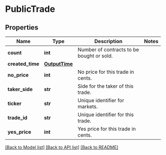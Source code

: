 # PublicTrade

## Properties
Name | Type | Description | Notes
------------ | ------------- | ------------- | -------------
**count** | **int** | Number of contracts to be bought or sold. | 
**created_time** | [**OutputTime**](OutputTime.md) |  | 
**no_price** | **int** | No price for this trade in cents. | 
**taker_side** | **str** | Side for the taker of this trade. | 
**ticker** | **str** | Unique identifier for markets. | 
**trade_id** | **str** | Unique identifier for this trade. | 
**yes_price** | **int** | Yes price for this trade in cents. | 

[[Back to Model list]](../README.md#documentation-for-models) [[Back to API list]](../README.md#documentation-for-api-endpoints) [[Back to README]](../README.md)

